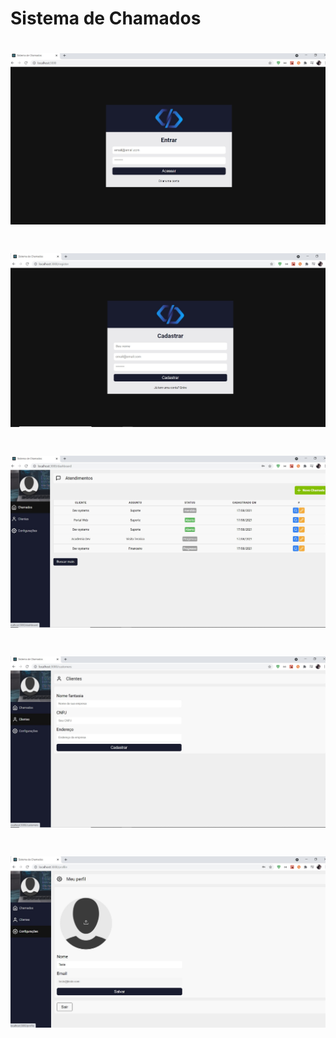 # Sistema de Chamados

<h1 align="center">
    <img alt="Login" title="Login" src=".github/login.jpg" />
</h1>

<h1 align="center">
    <img alt="Cadastro" title="Cadastro" src=".github/cadastro.jpg" />
</h1>
<h1 align="center">
    <img alt="Chamados" title="Chamados" src=".github/chamados.jpg" />
</h1>
<h1 align="center">
    <img alt="Clientes" title="Clientes" src=".github/clientes.jpg" />
</h1>
<h1 align="center">
    <img alt="Perfil" title="Perfil" src=".github/perfil.jpg" />
</h1>
